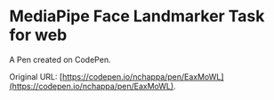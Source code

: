 # MediaPipe Face Landmarker Task for web

A Pen created on CodePen.

Original URL: [https://codepen.io/nchappa/pen/EaxMoWL](https://codepen.io/nchappa/pen/EaxMoWL).

